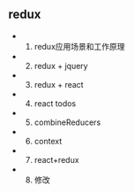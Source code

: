 ## redux

- 1. redux应用场景和工作原理
- 2. redux + jquery
- 3. redux + react
- 4. react todos
- 5. combineReducers
- 6. context
- 7. react+redux
- 8. 修改